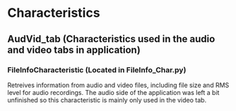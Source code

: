# Characteristics

## AudVid_tab (Characteristics used in the audio and video tabs in application)
### FileInfoCharacteristic (Located in FileInfo_Char.py)
Retreives information from audio and video files, including file size and RMS level for audio recordings. The audio side of the application was left a bit unfinished so this characteristic is mainly only used in the video tab. 
